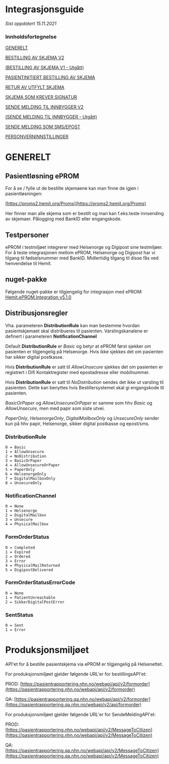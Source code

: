 # Integrasjonsguide

*Sist oppdatert 15.11.2021*

### Innholdsfortegnelse

[GENERELT](#generelt)

[BESTILLING AV SKJEMA V2](BestillingAvSkjemaV2)

[(BESTILLING AV SKJEMA V1 - Utgått)](BestillingAvSkjemaV1)

[PASIENTINITIERT BESTILLING AV SKJEMA](PasientinitiertBestillingAvSkjema)

[RETUR AV UTFYLT SKJEMA](ReturAvUtfyltSkjema)

[SKJEMA SOM KREVER SIGNATUR](SkjemaSomKreverSignatur)

[SENDE MELDING TIL INNBYGGER V2](SendeMeldingTilInnbyggerV2)

[(SENDE MELDING TIL INNBYGGER - Utgått)](SendeMeldingTilInnbyggerV1)

[SENDE MELDING SOM SMS/EPOST](SendeMeldingSomSmsEpost)

[PERSONVERNINNSTILLINGER](Personverninnstillinger)


# GENERELT

## Pasientløsning ePROM

For å se / fylle ut de bestilte skjemaene kan man finne de igjen i pasientløsningen:

[https://proms2.hemit.org/Proms](https://proms2.hemit.org/Proms)

Her finner man alle skjema som er bestilt og man kan f.eks.teste innsending av skjemaer. Pålogging med BankID eller engangskode.

## Testpersoner

ePROM i testmiljøet integrerer med Helsenorge og Digipost sine testmiljøer. For å teste integrasjonen mellom ePROM, Helsenorge og Digipost har vi tilgang til fødselsnummer med BankID. Midlertidig tilgang til disse fås ved henvendelse til Hemit.

## nuget-pakke
Følgende nuget-pakke er tilgjengelig for integrasjon med ePROM: [Hemit.ePROM.Integration v5.1.0](https://dev.azure.com/hemit/Hemit%20Public%20Packages/_packaging?_a=package&feed=Hemit_public_packages%40Local&package=Hemit.ePROM.Integration&protocolType=NuGet&version=5.1.0)

## Distribusjonsregler

Vha. parameteren **DistributionRule** kan man bestemme hvordan pasientskjemaet skal distribueres til pasienten. Varslingskanalene er definert i parameteren **NotificationChannel**

Default **DistributionRule** er *Basic* og betyr at ePROM først sjekker om pasienten er tilgjengelig på Helsenorge. Hvis ikke sjekkes det om pasienten har sikker digital postkasse. 

Hvis **DistributionRule** er satt til *AllowUnsecure* sjekkes det om pasienten er registrert i Difi Kontaktregister med epostadresse eller mobilnummer. 

Hvis **DistributionRule** er satt til *NoDistribution* sendes det ikke ut varsling til pasienten. Dette kan benyttes hvis Bestillersystemet skal gi engangskode til pasienten.

*BasicOrPaper* og *AllowUnsecureOrPaper* er samme som hhv *Basic* og *AllowUnsecure*, men med papir som siste utvei.

*PaperOnly*, *HelsenorgeOnly*, *DigitalMailboxOnly* og *UnsecureOnly* sender kun på hhv papir, Helsenorge, sikker digital postkasse og epost/sms.

### DistributionRule

``` 
0 = Basic
1 = AllowUnsecure
2 = NoDistribution
3 = BasicOrPaper
4 = AllowUnsecureOrPaper
5 = PaperOnly
6 = HelsenorgeOnly
7 = DigitalMailboxOnly
8 = UnsecureOnly
```

### NotificationChannel

``` 
0 = None
1 = Helsenorge
2 = DigitalMailbox
3 = Unsecure
4 = PhysicalMailbox
```

### FormOrderStatus

``` 
0 = Completed
1 = Expired
2 = Ordered
3 = Error
4 = PhysicalMailReturned
5 = DigipostDelivered
```

### FormOrderStatusErrorCode

``` 
0 = None
1 = PatientUnreachable
2 = SikkerDigitalPostError
```

### SentStatus

``` 
0 = Sent
1 = Error
```

# Produksjonsmiljøet

API'et for å bestille pasientskjema via ePROM er tilgjengelig på Helsenettet.

For produksjonsmiljøet gjelder følgende URL'er for bestillingsAPI'et:
 
PROD: [https://pasientrapportering.nhn.no/webapi/api/v2/formorder](https://pasientrapportering.nhn.no/webapi/api/v2/formorder)

QA: [https://pasientrapportering.qa.nhn.no/webapi/api/v2/formorder](https://pasientrapportering.qa.nhn.no/webapi/v2/api/formorder)


For produksjonsmiljøet gjelder følgende URL'er for SendeMeldingAPI'et:

PROD: [https://pasientrapportering.nhn.no/webapi/api/v2/MessageToCitizen](https://pasientrapportering.nhn.no/webapi/api/v2/MessageToCitizen)

QA: [https://pasientrapportering.qa.nhn.no/webapi/api/v2/MessageToCitizen](https://pasientrapportering.qa.nhn.no/webapi/api/v2/MessageToCitizen)

